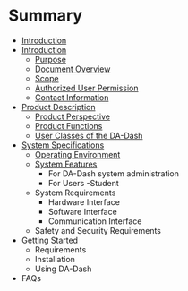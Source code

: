 # Summary

* [Introduction](README.md)
* [Introduction](part1/readme.md)
   * [Purpose](part1/purpose.md)
   * [Document Overview](part1/docover.md)
   * [Scope](part1/scope.md)
   * [Authorized User Permission](part1/authorized_user_permission.md)
   * [Contact Information](part1/contact_information.md)
* [Product Description](part2/product_descripiton.md)
   * [Product Perspective](part2/README.md#feedback)
   * [Product Functions](part2/README.md#tools)
   * [User Classes of the DA-Dash](part2/user_classes_of_the_da-dash.md)
* [System Specifications](system_specifications.md)
   * [Operating Environment](operating_environment.md)
   * [System Features](system_features.md)
       * For DA-Dash system administration
       * For Users -Student
   * System Requirements
       * Hardware Interface
       * Software Interface
       * Communication Interface
   * Safety and Security Requirements
* Getting Started
   * Requirements
   * Installation
   * Using DA-Dash
* FAQs

